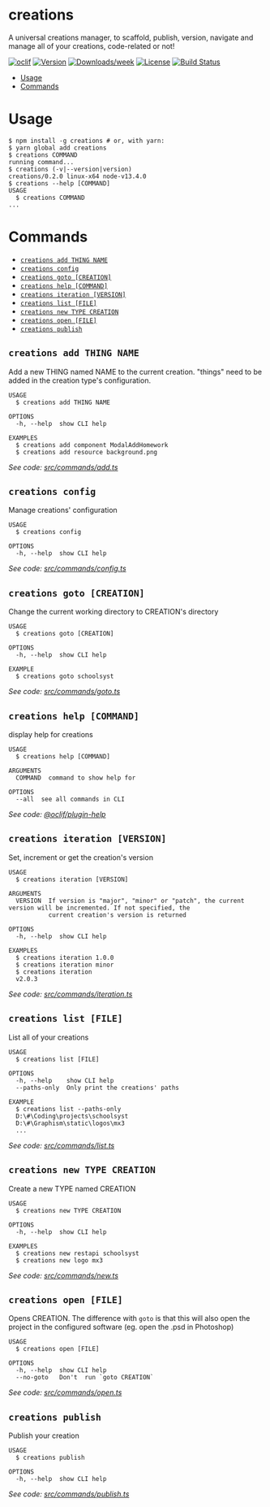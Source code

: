 creations
=========

A universal creations manager, to scaffold, publish, version, navigate and manage all of your creations, code-related or not!

[![oclif](https://img.shields.io/badge/cli-oclif-brightgreen.svg)](https://oclif.io)
[![Version](https://img.shields.io/npm/v/creations.svg)](https://npmjs.org/package/creations)
[![Downloads/week](https://img.shields.io/npm/dw/creations.svg)](https://npmjs.org/package/creations)
[![License](https://img.shields.io/npm/l/creations.svg)](https://github.com/ewen-lbh/creations/blob/master/package.json)
[![Build Status](https://travis-ci.com/ewen-lbh/creations.svg?branch=master)](https://travis-ci.com/ewen-lbh/creations)

<!-- toc -->
* [Usage](#usage)
* [Commands](#commands)
<!-- tocstop -->
# Usage
<!-- usage -->
```sh-session
$ npm install -g creations # or, with yarn:
$ yarn global add creations
$ creations COMMAND
running command...
$ creations (-v|--version|version)
creations/0.2.0 linux-x64 node-v13.4.0
$ creations --help [COMMAND]
USAGE
  $ creations COMMAND
...
```
<!-- usagestop -->
# Commands
<!-- commands -->
* [`creations add THING NAME`](#creations-add-thing-name)
* [`creations config`](#creations-config)
* [`creations goto [CREATION]`](#creations-goto-creation)
* [`creations help [COMMAND]`](#creations-help-command)
* [`creations iteration [VERSION]`](#creations-iteration-version)
* [`creations list [FILE]`](#creations-list-file)
* [`creations new TYPE CREATION`](#creations-new-type-creation)
* [`creations open [FILE]`](#creations-open-file)
* [`creations publish`](#creations-publish)

## `creations add THING NAME`

Add a new THING named NAME to the current creation. "things" need to be added in the creation type's configuration.

```
USAGE
  $ creations add THING NAME

OPTIONS
  -h, --help  show CLI help

EXAMPLES
  $ creations add component ModalAddHomework
  $ creations add resource background.png
```

_See code: [src/commands/add.ts](https://github.com/ewen-lbh/creations/blob/v0.2.0/src/commands/add.ts)_

## `creations config`

Manage creations' configuration

```
USAGE
  $ creations config

OPTIONS
  -h, --help  show CLI help
```

_See code: [src/commands/config.ts](https://github.com/ewen-lbh/creations/blob/v0.2.0/src/commands/config.ts)_

## `creations goto [CREATION]`

Change the current working directory to CREATION's directory

```
USAGE
  $ creations goto [CREATION]

OPTIONS
  -h, --help  show CLI help

EXAMPLE
  $ creations goto schoolsyst
```

_See code: [src/commands/goto.ts](https://github.com/ewen-lbh/creations/blob/v0.2.0/src/commands/goto.ts)_

## `creations help [COMMAND]`

display help for creations

```
USAGE
  $ creations help [COMMAND]

ARGUMENTS
  COMMAND  command to show help for

OPTIONS
  --all  see all commands in CLI
```

_See code: [@oclif/plugin-help](https://github.com/oclif/plugin-help/blob/v2.2.3/src/commands/help.ts)_

## `creations iteration [VERSION]`

Set, increment or get the creation's version

```
USAGE
  $ creations iteration [VERSION]

ARGUMENTS
  VERSION  If version is "major", "minor" or "patch", the current version will be incremented. If not specified, the
           current creation's version is returned

OPTIONS
  -h, --help  show CLI help

EXAMPLES
  $ creations iteration 1.0.0
  $ creations iteration minor
  $ creations iteration
  v2.0.3
```

_See code: [src/commands/iteration.ts](https://github.com/ewen-lbh/creations/blob/v0.2.0/src/commands/iteration.ts)_

## `creations list [FILE]`

List all of your creations

```
USAGE
  $ creations list [FILE]

OPTIONS
  -h, --help    show CLI help
  --paths-only  Only print the creations' paths

EXAMPLE
  $ creations list --paths-only
  D:\#\Coding\projects\schoolsyst
  D:\#\Graphism\static\logos\mx3
  ...
```

_See code: [src/commands/list.ts](https://github.com/ewen-lbh/creations/blob/v0.2.0/src/commands/list.ts)_

## `creations new TYPE CREATION`

Create a new TYPE named CREATION

```
USAGE
  $ creations new TYPE CREATION

OPTIONS
  -h, --help  show CLI help

EXAMPLES
  $ creations new restapi schoolsyst
  $ creations new logo mx3
```

_See code: [src/commands/new.ts](https://github.com/ewen-lbh/creations/blob/v0.2.0/src/commands/new.ts)_

## `creations open [FILE]`

Opens CREATION. The difference with `goto` is that this will also open the project in the configured software (eg. open the .psd in Photoshop)

```
USAGE
  $ creations open [FILE]

OPTIONS
  -h, --help  show CLI help
  --no-goto   Don't  run `goto CREATION`
```

_See code: [src/commands/open.ts](https://github.com/ewen-lbh/creations/blob/v0.2.0/src/commands/open.ts)_

## `creations publish`

Publish your creation

```
USAGE
  $ creations publish

OPTIONS
  -h, --help  show CLI help
```

_See code: [src/commands/publish.ts](https://github.com/ewen-lbh/creations/blob/v0.2.0/src/commands/publish.ts)_
<!-- commandsstop -->
